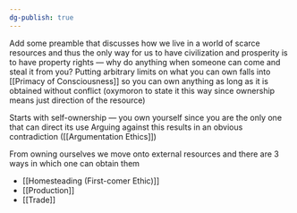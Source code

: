 ```yaml
---
dg-publish: true
---
```

Add some preamble that discusses how we live in a world of scarce resources and thus the only way for us to have civilization and prosperity is to have property rights — why do anything when someone can come and steal it from you? Putting arbitrary limits on what you can own falls into [[Primacy of Consciousness]] so you can own anything as long as it is obtained without conflict (oxymoron to state it this way since ownership means just direction of the resource)

Starts with self-ownership — you own yourself since you are the only one that can direct its use Arguing against this results in an obvious contradiction ([[Argumentation Ethics]])

From owning ourselves we move onto external resources and there are 3 ways in which one can obtain them
- [[Homesteading (First-comer Ethic)]]
- [[Production]]
- [[Trade]]